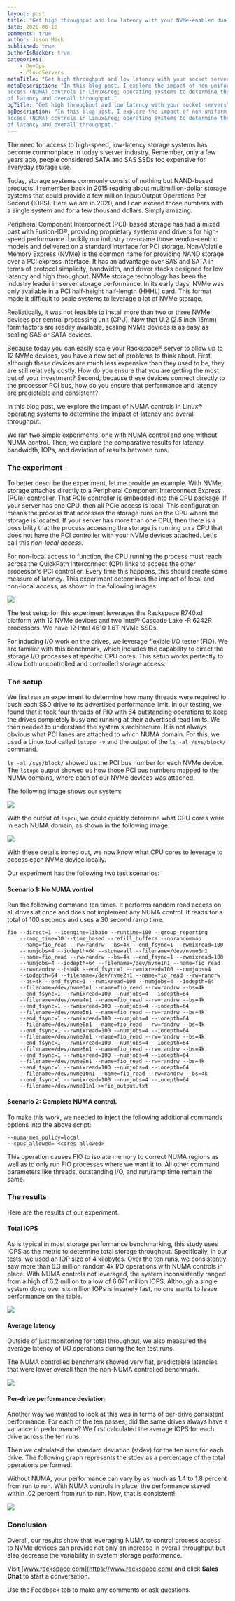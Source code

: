 ```yaml
---
layout: post
title: "Get high throughput and low latency with your NVMe-enabled dual socket servers"
date: 2020-06-10
comments: true
author: Jason Mick
published: true
authorIsRacker: true
categories:
    - DevOps
    - CloudServers
metaTitle: "Get high throughput and low latency with your socket servers"
metaDescription: "In this blog post, I explore the impact of non-uniform memory
access (NUMA) controls in Linux&reg; operating systems to determine the impact
of latency and overall throughput."
ogTitle: "Get high throughput and low latency with your socket servers"
ogDescription: "In this blog post, I explore the impact of non-uniform memory
access (NUMA) controls in Linux&reg; operating systems to determine the impact
of latency and overall throughput."
---
```


The need for access to high-speed, low-latency storage systems has become
commonplace in today's server industry. Remember, only a few years ago, people
considered SATA and SAS SSDs too expensive for everyday storage use.

<!--more-->

Today, storage systems commonly consist of nothing but NAND-based products. I
remember back in 2015 reading about multimillion-dollar storage systems that
could provide a few million Input/Output Operations Per Second (IOPS). Here we
are in 2020, and I can exceed those numbers with a single system and for a few
thousand dollars. Simply amazing.

Peripheral Component Interconnect (PCI)-based storage has had a mixed past with
Fusion-IO&reg;, providing proprietary
systems and drivers for high-speed performance. Luckily our industry overcame
those vendor-centric models and delivered on a standard interface for PCI storage.
Non-Volatile Memory Express (NVMe) is the common name for providing NAND storage
over a PCI express interface. It has an advantage over SAS and SATA in terms of
protocol simplicity, bandwidth, and driver stacks designed for low latency and
high throughput. NVMe storage technology has been the industry leader in server
storage performance. In its early days, NVMe was only available in a PCI
half-height half-length (HHHL) card. This format made it difficult to scale
systems to leverage a lot of NVMe storage.

Realistically, it was not feasible to install more than two or three NVMe devices
per central processing unit (CPU). Now that U.2 (2.5 inch 15mm) form factors are
readily available, scaling NVMe devices is as easy as scaling SAS or SATA devices.

Because today you can easily scale your Rackspace&reg; server to allow up to 12 NVMe
devices, you have a new set of problems to think about. First, although these
devices are much less expensive than they used to be, they are still relatively
costly. How do you ensure that you are getting the most out of your investment?
Second, because these devices connect directly to the processor PCI bus, how do
you ensure that performance and latency are predictable and consistent?

In this blog post, we explore the impact of NUMA controls in Linux&reg;
operating systems to determine the impact of latency and overall throughput.

We ran two simple experiments, one with NUMA control and one without NUMA control.
Then, we explore the comparative results for latency, bandwidth, IOPs, and deviation
of results between runs.

### The experiment

To better describe the experiment, let me provide an example. With NVMe,
storage attaches directly to a Peripheral Component Interconnect Express (PCIe)
controller. That PCIe controller is embedded into the CPU package. If your
server has one CPU, then all PCIe access is local. This configuration means the
process that accesses the storage runs on the CPU where the storage is located.
If your server has more than one CPU, then there is a possibility that the process
accessing the storage is running on a CPU that does not have the PCI controller
with your NVMe devices attached. Let's call this *non-local access*.

For non-local access to function, the CPU running the process must reach across
the QuickPath Interconnect (QPI) links to access the other processor's PCI
controller. Every time this happens, this should create some measure of latency.
This experiment determines the impact of local and non-local access, as shown in
the following images:

![](Picture1.png)

The test setup for this experiment leverages the Rackspace R740xd platform with
12 NVMe devices and two Intel&reg; Cascade Lake -R 6242R processors. We have 12
Intel 4610 1.6T NVMe SSDs.

For inducing I/O work on the drives, we leverage flexible I/O tester (FIO). We
are familiar with this benchmark, which includes the capability to direct the
storage I/O processes at specific CPU cores. This setup works perfectly to allow
both uncontrolled and controlled storage access.

### The setup

We first ran an experiment to determine how many threads were required to push
each SSD drive to its advertised performance limit. In our testing, we found
that it took four threads of FIO with 64 outstanding operations to keep the
drives completely busy and running at their advertised read limits. We then
needed to understand the system's architecture. It is not always obvious what
PCI lanes are attached to which NUMA domain. For this, we used a Linux tool
called `lstopo -v` and the output of the `ls -al /sys/block/` command.

`ls -al /sys/block/` showed us the PCI bus number for each NVMe device. The
`lstopo` output showed us how those PCI bus numbers mapped to the NUMA domains,
where each of our NVMe devices was attached.

The following image shows our system:

![](Picture2.png)

With the output of `lspcu`, we could quickly determine what CPU cores were in
each NUMA domain, as shown in the following image:

![](Picture3.png)

With these details ironed out, we now know what CPU cores to leverage to access
each NVMe device locally.

Our experiment has the following two test scenarios:

#### Scenario 1: No NUMA vontrol

Run the following command ten times. It performs random read access on all
drives at once and does not implement any NUMA control. It reads for a total of
100 seconds and uses a 30 second ramp time.

    fio --direct=1 --ioengine=libaio --runtime=100 --group_reporting
        --ramp_time=30 --time_based --refill_buffers --norandommap
        --name=fio_read --rw=randrw --bs=4k --end_fsync=1 --rwmixread=100
        --numjobs=4 --iodepth=64 --stonewall --filename=/dev/nvme0n1
        --name=fio_read --rw=randrw --bs=4k --end_fsync=1 --rwmixread=100
        --numjobs=4 --iodepth=64 --filename=/dev/nvme1n1 --name=fio_read
        --rw=randrw --bs=4k --end_fsync=1 --rwmixread=100 --numjobs=4
        --iodepth=64 --filename=/dev/nvme2n1 --name=fio_read --rw=randrw
        --bs=4k --end_fsync=1 --rwmixread=100 --numjobs=4 --iodepth=64
        --filename=/dev/nvme3n1 --name=fio_read --rw=randrw --bs=4k
        --end_fsync=1 --rwmixread=100 --numjobs=4 --iodepth=64
        --filename=/dev/nvme4n1 --name=fio_read --rw=randrw --bs=4k
        --end_fsync=1 --rwmixread=100 --numjobs=4 --iodepth=64
        --filename=/dev/nvme5n1 --name=fio_read --rw=randrw --bs=4k
        --end_fsync=1 --rwmixread=100 --numjobs=4 --iodepth=64
        --filename=/dev/nvme6n1 --name=fio_read --rw=randrw --bs=4k
        --end_fsync=1 --rwmixread=100 --numjobs=4 --iodepth=64
        --filename=/dev/nvme7n1 --name=fio_read --rw=randrw --bs=4k
        --end_fsync=1 --rwmixread=100 --numjobs=4 --iodepth=64
        --filename=/dev/nvme8n1 --name=fio_read --rw=randrw --bs=4k
        --end_fsync=1 --rwmixread=100 --numjobs=4 --iodepth=64
        --filename=/dev/nvme9n1 --name=fio_read --rw=randrw --bs=4k
        --end_fsync=1 --rwmixread=100 --numjobs=4 --iodepth=64
        --filename=/dev/nvme10n1 --name=fio_read --rw=randrw --bs=4k
        --end_fsync=1 --rwmixread=100 --numjobs=4 --iodepth=64
        --filename=/dev/nvme11n1 >>fio_output.txt

#### Scenario 2: Complete NUMA control.

To make this work, we needed to inject the following additional commands options
into the above script:

    --numa_mem_policy=local
    --cpus_allowed= <cores allowed>

This operation causes FIO to isolate memory to correct NUMA regions as well as
to only run FIO processes where we want it to. All other command parameters
like threads, outstanding I/O, and run/ramp time remain the same.

### The results

Here are the results of our experiment.

#### Total IOPS

As is typical in most storage performance benchmarking, this study uses IOPS as
the metric to determine total storage throughput. Specifically, in our tests,
we used an IOP size of 4 kilobytes. Over the ten runs, we consistently saw more
than 6.3 million random 4k I/O operations with NUMA controls in place. With NUMA
controls not leveraged, the system inconsistently ranged from a high of 6.2
million to a low of 6.071 million IOPS. Although a single system doing over six
million IOPs is insanely fast, no one wants to leave performance on the table.

![](Picture4.png)

#### Average latency

Outside of just monitoring for total throughput, we also measured the average
latency of I/O operations during the ten test runs.

The NUMA controlled benchmark showed very flat, predictable latencies that were
lower overall than the non-NUMA controlled benchmark.

![](Picture5.png)

#### Per-drive performance deviation

Another way we wanted to look at this was in terms of per-drive consistent
performance. For each of the ten passes, did the same drives always have a
variance in performance? We first calculated the average IOPS for each drive
across the ten runs.

Then we calculated the standard deviation (stdev) for the ten runs for each drive.
The following graph represents the stdev as a percentage of the total operations
performed.

Without NUMA, your performance can vary by as much as 1.4 to 1.8 percent from
run to run. With NUMA controls in place, the performance stayed within .02
percent from run to run.  Now, that is consistent!

![](Picture6.png)

### Conclusion

Overall, our results show that leveraging NUMA to control process access to NVMe
devices can provide not only an increase in overall throughput but also decrease
the variability in system storage performance.

Visit [www.rackspace.com](https://www.rackspace.com) and click **Sales Chat**
to start a conversation.

Use the Feedback tab to make any comments or ask questions.
